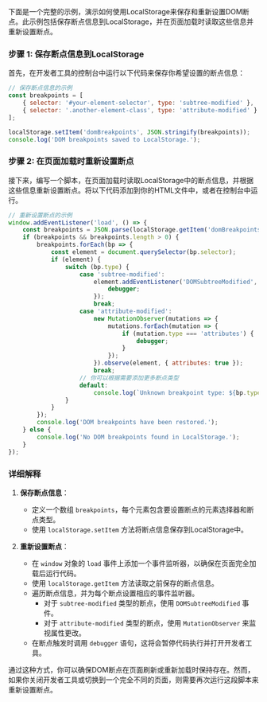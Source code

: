 下面是一个完整的示例，演示如何使用LocalStorage来保存和重新设置DOM断点。此示例包括保存断点信息到LocalStorage，并在页面加载时读取这些信息并重新设置断点。

### 步骤 1: 保存断点信息到LocalStorage

首先，在开发者工具的控制台中运行以下代码来保存你希望设置的断点信息：

```javascript
// 保存断点信息的示例
const breakpoints = [
    { selector: '#your-element-selector', type: 'subtree-modified' },
    { selector: '.another-element-class', type: 'attribute-modified' }
];

localStorage.setItem('domBreakpoints', JSON.stringify(breakpoints));
console.log('DOM breakpoints saved to LocalStorage.');
```

### 步骤 2: 在页面加载时重新设置断点

接下来，编写一个脚本，在页面加载时读取LocalStorage中的断点信息，并根据这些信息重新设置断点。将以下代码添加到你的HTML文件中，或者在控制台中运行。

```javascript
// 重新设置断点的示例
window.addEventListener('load', () => {
    const breakpoints = JSON.parse(localStorage.getItem('domBreakpoints'));
    if (breakpoints && breakpoints.length > 0) {
        breakpoints.forEach(bp => {
            const element = document.querySelector(bp.selector);
            if (element) {
                switch (bp.type) {
                    case 'subtree-modified':
                        element.addEventListener('DOMSubtreeModified', () => {
                            debugger;
                        });
                        break;
                    case 'attribute-modified':
                        new MutationObserver(mutations => {
                            mutations.forEach(mutation => {
                                if (mutation.type === 'attributes') {
                                    debugger;
                                }
                            });
                        }).observe(element, { attributes: true });
                        break;
                    // 你可以根据需要添加更多断点类型
                    default:
                        console.log(`Unknown breakpoint type: ${bp.type}`);
                }
            }
        });
        console.log('DOM breakpoints have been restored.');
    } else {
        console.log('No DOM breakpoints found in LocalStorage.');
    }
});
```

### 详细解释

1. **保存断点信息**：
    - 定义一个数组 `breakpoints`，每个元素包含要设置断点的元素选择器和断点类型。
    - 使用 `localStorage.setItem` 方法将断点信息保存到LocalStorage中。

2. **重新设置断点**：
    - 在 `window` 对象的 `load` 事件上添加一个事件监听器，以确保在页面完全加载后运行代码。
    - 使用 `localStorage.getItem` 方法读取之前保存的断点信息。
    - 遍历断点信息，并为每个断点设置相应的事件监听器。
        - 对于 `subtree-modified` 类型的断点，使用 `DOMSubtreeModified` 事件。
        - 对于 `attribute-modified` 类型的断点，使用 `MutationObserver` 来监视属性更改。
    - 在断点触发时调用 `debugger` 语句，这将会暂停代码执行并打开开发者工具。

通过这种方式，你可以确保DOM断点在页面刷新或重新加载时保持存在。然而，如果你关闭开发者工具或切换到一个完全不同的页面，则需要再次运行这段脚本来重新设置断点。
